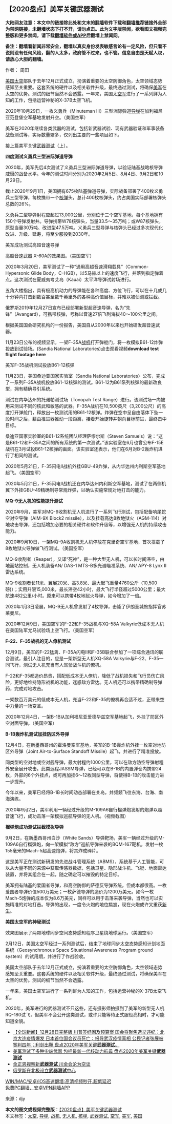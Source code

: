 <h2>【2020盘点】美军关键武器测试</h2> <p class="notice"><b>大陆网友注意：本文中的链接除此处和文末的<a href="https://github.com/bannedbook/fanqiang" >翻墙</a>软件下载和<a href="https://github.com/killgcd/justmysocks/blob/master/README.md">翻墙推荐</a>链接外全部为禁网链接，未翻墙状态下打不开，请勿点击。此为文字版禁闻，欲看图文视频完整版和更多禁闻，请下载<a href="https://github.com/bannedbook/fanqiang">翻墙软件或APP</a>后翻墙上禁闻网。</p><p>备注：翻墙看新闻非常安全，翻墙以真实身份发表敏感言论有一定风险，但只看不说则没有任何风险，翻的人太多，政府管不过来，也不管。信息自由是天赋人权，请放心大胆的翻墙。</b></p>  <div class="entry"> <p>作者： 周田</p> <p id="summary"><a href="https://www.bannedbook.org/bnews/tag/%e7%be%8e%e5%9b%bd/" class="st_tag internal_tag" rel="tag" title="标签 美国 下的日志">美国</a><a href="https://www.bannedbook.org/bnews/tag/%e5%a4%aa%e7%a9%ba/" class="st_tag internal_tag" rel="tag" title="标签 太空 下的日志">太空</a>部队于去年12月正式成立，扮演着重要的太空防御角色，太空领域态势感知至关重要。这套系统的硬件以及相关软件升级，最终通过测试，将确保<a href="https://www.bannedbook.org/bnews/tag/%e7%be%8e%e5%86%9b/" class="st_tag internal_tag" rel="tag" title="标签 美军 下的日志">美军</a>在太空的优势。测试的细节当然不会透露。一年来，美国太<a href="https://www.bannedbook.org/bnews/tag/%e7%a9%ba%e5%86%9b/" class="st_tag internal_tag" rel="tag" title="标签 空军 下的日志">空军</a>进行了一系列鲜为人知的工作，包括运营神秘的X-37B太空飞机。</p> <p id="conimg">2020年10月29日，一枚义勇兵（Minuteman III）三型洲际弹道<a href="https://www.bannedbook.org/bnews/tag/%e5%af%bc%e5%bc%b9/" class="st_tag internal_tag" rel="tag" title="标签 导弹 下的日志">导弹</a>在加利福尼亚范登堡空军基地发射升空。（美国空军）</p> <p>美军在2020年继续各类武器的测试，包括新武器试验、现有武器验证和军事装备战备测试等，实际数量繁多，仅列出主要的一些项目如下。</p> <p>接上篇美军关键<a href="https://www.bannedbook.org/bnews/tag/%E6%AD%A6%E5%99%A8%E6%B5%8B%E8%AF%95/" class="st_tag internal_tag" rel="tag" title="标签 武器测试 下的日志">武器测试</a>（上）。</p> <p><strong>四度测试义勇兵三型洲际弹道导弹</strong></p> <p>2020年，美军先后4次测试了义勇兵三型洲际弹道导弹，以验证陆基战略核导弹威慑的战备水平。今年的测试时间分别为2020年2月5日、8月4日、9月2日和10月29日。</p> <p>截止2020年9月1日，美国拥有675枚陆基弹道导弹，实际战备部署了400枚义勇兵三型导弹，每枚携带一个<a href="https://www.bannedbook.org/bnews/tag/%e6%a0%b8%e5%bc%b9/" class="st_tag internal_tag" rel="tag" title="标签 核弹 下的日志">核弹</a>头，总计400枚核弹头，约占美国实际部署核弹头总数的26%。</p> <p>义勇兵三型导弹射程应超过13,000公里，分别位于三个空军基地，每个基地拥有150个导弹发射井。导弹携带W78核弹头，当量33.5～35万吨；或W87核弹头，原型当量30万吨、改进型47.5万吨。义勇兵三型导弹与核弹头已经过多次现代化改进、升级、延寿，将至少服役到2030年。</p> <p>美军成功测试高超音速导弹</p> <p>高超音速武器 X-60A的效果图。（美国空军）</p> <p>2020年3月20日，美军测试了一种“通用高超音速滑翔载具”（Common-Hypersonic Glide Body，C-HGB），以5马赫以上的速度飞行，并落到指定弹着点。这次测试在夏威夷考艾岛（Kauai）太平洋导弹试射场进行。</p>  <p>五角大楼指出，具有极高机动力的导弹能在各种高度、方位飞行，可以在十几或几十分钟内打击到数百甚至数千英里外的各种高价值目标，并难以被侦测或拦截。</p> <p>俄罗斯2019年12月27日宣布已经部署新型超音速导弹，名为“先锋”（Avangard），可携带核弹，号称以音速27倍飞到海拔40～100公里之间。</p> <p>根据美国国会研究机构的一份报告，美国自从2000年以来也开始研发超音速武器。</p> <p>11月23日公布的视频显示，一架F-35A<a href="https://www.bannedbook.org/bnews/tag/%e6%88%98%e6%9c%ba/" class="st_tag internal_tag" rel="tag" title="标签 战机 下的日志">战机</a>打开弹舱门，将一枚模拟B61-12炸弹投放到试验场。(Sandia National Laboratories)点击观看视频<strong>download test flight footage here</strong></p> <p>美军F-35战机测试投放B61-12核弹</p> <p>11月23日，美国桑迪亚国家实验室（Sandia National Laboratories）公布，完成了一系列F-35A战机投放B61-12核弹的测试。B61-12为B61系列核弹的最新改良型，拥有精确导引系统。</p> <p>测试在内华达州的托诺帕测试场（Tonopah Test Range）进行。该测试场一向被用来测试不同的核武和敏感的武器。F-35A战机在10,500英尺（3,200公尺）的高度打开弹舱门，释放出一枚测试用的B61-12核弹。炸弹在空中呈自由落体下坠一段时间之后，藉由推进器推动一段距离，接着开始旋转并朝向目标前进，最终击中目标。</p> <p>桑迪亚国家实验室的B61-12系统团队经理萨缪尔斯（Steven Samuels）说：“这是B61-12和F-35A之间的所有系统的第一次测试。”该实验室在6月也曾公布F-15E战机在3月试投B61-12核弹的画面。该实验室还表示，他们在6月对B-2轰炸机进行了相同的测试。</p> <p>2020年5月21日，F-35闪电II战机外挂GBU-49炸弹，从内华达州内利斯空军基地起飞。（美国空军）</p> <p>2020年5月21日，F-35闪电II战机还在内华达州内利斯空军基地，测试了在两侧机翼下外挂GBU-49精确制导常规炸弹，以确认实施常规对地打击的能力。</p> <p><strong>MQ-9</strong><strong><a href="https://www.bannedbook.org/bnews/tag/%e6%97%a0%e4%ba%ba%e6%9c%ba/" class="st_tag internal_tag" rel="tag" title="标签 无人机 下的日志">无人机</a>的性能提升测试</strong></p> <p>2020年9月，美军对MQ-9收割机无人机进行了一系列飞行测试，包括配备响尾蛇空对空导弹（AIM-9X Block2 missile），以及挂载高达8枚地狱火（AGM-114）对地攻击导弹，还包括增加必要的相关硬件和软件升级等，以增强无人机的持续攻击能力。</p>  <p>2020年9月10日，一架MQ-9A收割机无人机停放在克里奇空军基地，首次搭载了8枚地狱火导弹做飞行测试。（美国空军）</p> <p>MQ-9收割者（Reaper），又译“死神”，是一种大型无人机，可以长时间滞空，由地面站控制，无人机装备AN/ DAS-1 MTS-B多光谱瞄准系统、AN/ APY-8 Lynx II雷达系统。</p> <p>MQ-9收割者长11米、翼展20米、高3.8米、最大起飞重量4760公斤（10,500磅)）；实用升限15,000米，最长滞空42小时，最大飞行半径超过5000公里；最大航速482公里/小时。原来可以携带4枚地狱火导弹，如今增加了一倍。</p> <p>2020年1月3日凌晨，MQ-9无人机曾发射了4枚导弹，击毙了伊朗圣城旅指挥官苏莱曼尼。</p> <p>2020年12月9日，美国空军的F-22和F-35战机与XQ-58A Valkyrie低成本无人机在美国陆军尤马试验场上空飞行。（美国空军）</p> <p><strong>F-22</strong><strong>、</strong><strong>F-35</strong><strong>战机的无人僚机测试</strong></p> <p>12月9日，美军的F-22猛禽、F-35A闪电II和F-35B联合参加了一项综合通讯的联合测试，最引人注目的，应是一架新型无人机XQ-58A Valkyrie与F-22、F-35一同飞行，测试无人机充当有人驾驶战斗机的僚机。</p> <p>F-22和F-35都造价昂贵，搭配低成本无人僚机，降低了战机损失和飞行员伤亡风险，更好地维持隐形战机的功能，迷惑敌方雷达。无人机还可以携带精确制导弹药，完成对地攻击。</p> <p>一架数百万美元的低成本无人机，充当F-22和F-35的僚机再合适不过，正带来空中力量的一场变革。</p> <p>2020年12月4日，一架B-1B从加利福尼亚爱德华兹空军基地起飞，外挂了防区外空对面导弹。（美国空军）</p> <p><strong>B-1B</strong><strong>轰炸机测试加挂防区外导弹</strong></p> <p>12月4日，在新墨西哥州的霍洛曼空军基地，美军的B-1B轰炸机外挂一枚空对地防区外导弹（Joint Air-to-Surface Standoff Missile）起飞，并进行了精准投放。</p>  <p>同类型的空对地或空对舰导弹，最大射程约1000公里，可以在敌方防空导弹射程外安全展开攻击。此类远程JASSM导弹，已经可以在B-1B的内置弹仓内携带24枚，外部的6个外挂点，或可再加挂6～12枚同型导弹，将使得B-1B的攻击能力进一步提升。</p> <p>今年以来，美军已经将B-1B长时间动态部署在关岛，并频频飞往东海、台海、南海演练。</p> <p>2020年9月2日，美军利用一辆经过升级的M-109A6自行榴弹炮发射的炮弹以超音速飞行，成功击落一架模拟巡航导弹的无人机。（视频截图）</p> <p><strong>榴弹炮成功测试拦截模拟导弹</strong></p> <p>9月2日，在新墨西哥州白沙（White Sands）导弹靶场，美军一辆经过升级的M-109A6自行榴弹炮，向一架模拟“敌方”巡航导弹来袭的BQM-167靶机，发射一枚155毫米的Mach-5超高速炮弹，将其炸成碎片。</p> <p>这是美军正在测试新研发的先进战斗管理系统（ABMS），系统基于人工智能，可以从大量不同的来源中获取传感器数据，包括卫星、隐形战斗机、飞艇、地面雷达装置，并将其组合在一起，随之确定可以摧毁的特定目标。</p> <p>美军拥有陆基的爱国者导弹，和高空防御的萨德反导弹系统，但成本都很高。一枚爱国者导弹价值500万美元；一枚萨德导弹的造价为1200万美元。如今一枚Mach-5炮弹的成本仅为8.6万美元，同样可以用于击落来袭导弹，当然也可以实施精准的对地打击。导弹的出现，一度令火炮的地位尴尬，现在火炮或许又重获<span class='wp_keywordlink'><a href="https://www.bannedbook.org/forum2/topic1642.html" title="正见网《新生》" target="_blank">新生</a></span>。</p> <p><strong>美国太空军的神秘测试</strong></p> <p>效果图展示了两颗地球同步空间态势感知程序卫星绕地球运行。（美国空军）</p> <p>2月12日，美国太空军经过一系列测试后，结束了地球同步太空态势感知计划地面系统（Geosynchronous Space Situational Awareness Program ground system）的试用期，并进行了作战验收。</p> <p>美国太空部队于去年12月正式成立，扮演着重要的太空防御角色，太空领域态势感知至关重要。这套系统的硬件以及相关软件升级，最终通过测试，将确保美军在太空的优势。测试的细节当然不会透露。</p> <p>一年来，美国太空军进行了一系列鲜为人知的工作，包括运营神秘的X-37B太空飞机。</p>  <p>2020年，美军进行的武器测试不只这些，还有摄影师拍摄到了美军的新型无人机RQ-180试飞，但美军不会公开这类测试，或许只能等待正式服役亮相时，才可能知道全貌。</p> <ul class='op-related-articles' title='相关阅读'> <li><a href='https://www.bannedbook.org/bnews/bannedvideo/20201229/1457036.html' target='_blank'>【全球新闻】12月28日完整版 川普签纾困及预算案 国会将聚焦选举违纪；北京大连疫情爆发 日本首位国会议员死亡；报导武汉疫情真相 公民记者张展被冤判四年；利剑出鞘 盘点2020年美军关键<b>武器测试</b>。</a></li> <li><a href='https://www.bannedbook.org/bnews/bannedvideo/20201229/1456923.html' target='_blank'>美军测试了多种尖端武器 包括最新一代核动力航母 盘点2020年美军关键<b>武器测试</b></a></li> <li><a href='https://www.bannedbook.org/bnews/worldnews/20181116/1032048.html' target='_blank'>金正恩视察新<b>武器测试</b> 川金会沦为空谈</a></li> <li><a href='https://www.bannedbook.org/bnews/worldnews/20170527/765161.html' target='_blank'>俄罗斯在北极设立<b>武器测试</b>中心</a></li> </ul> <p class="texttj"> <a href="https://github.com/bannedbook/fanqiang/wiki/V2ray%E6%9C%BA%E5%9C%BA" target="_blank">WIN/MAC/安卓/iOS高速翻墙:高清视频秒开,超低延迟</a><br/> <a href="https://github.com/bannedbook/fanqiang/wiki/%E7%A6%81%E9%97%BB%E7%BD%91%E5%AE%89%E5%8D%93%E7%BF%BB%E5%A2%99%E6%96%B0%E9%97%BBAPP" target="_blank">免费PC翻墙、安卓VPN翻墙APP</a></p><p> 来源：djy </p><a name='sharetosocial'></a>       <div><b>本文的图文或视频完整版</b>：<a href='https://www.bannedbook.org/bnews/cbnews/20201230/1457619.html'>【2020盘点】美军关键武器测试</a></div>  </div><!--END ENTRY--> <div class="postfooter"> <div>本文标签：<a href="https://www.bannedbook.org/bnews/tag/%e5%a4%aa%e7%a9%ba/" rel="tag">太空</a>, <a href="https://www.bannedbook.org/bnews/tag/%e5%af%bc%e5%bc%b9/" rel="tag">导弹</a>, <a href="https://www.bannedbook.org/bnews/tag/%e6%88%98%e6%9c%ba/" rel="tag">战机</a>, <a href="https://www.bannedbook.org/bnews/tag/%e6%97%a0%e4%ba%ba%e6%9c%ba/" rel="tag">无人机</a>, <a href="https://www.bannedbook.org/bnews/tag/%e6%a0%b8%e5%bc%b9/" rel="tag">核弹</a>, <a href="https://www.bannedbook.org/bnews/tag/%E6%AD%A6%E5%99%A8%E6%B5%8B%E8%AF%95/" rel="tag">武器测试</a>, <a href="https://www.bannedbook.org/bnews/tag/%e7%a9%ba%e5%86%9b/" rel="tag">空军</a>, <a href="https://www.bannedbook.org/bnews/tag/%e7%be%8e%e5%86%9b/" rel="tag">美军</a>, <a href="https://www.bannedbook.org/bnews/tag/%e7%be%8e%e5%9b%bd/" rel="tag">美国</a></div>  </div><!--END POSTFOOTER--> 